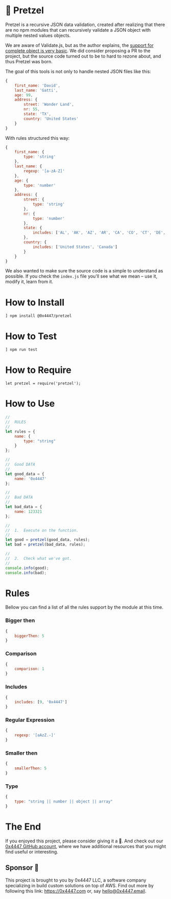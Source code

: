 # 🥨 Pretzel

Pretzel is a recursive JSON data validation, created after realizing that there are no npm modules that can recursively validate a JSON object with multiple nested values objects.

We are aware of Validate.js, but as the author explains, the [support for complete object is very basic](https://validatejs.org/#validate-nested). We did consider proposing a PR to the project, but the source code turned out to be to hard to rezone about, and thus Pretzel was born.

The goal of this tools is not only to handle nested JSON files like this:

```javascript
{
	first_name: 'David',
	last_name: 'Gatti',
	age: 99,
	address: {
		street: 'Wonder Land',
		nr: 55,
		state: 'TX',
		country: 'United States'
	}
}
```

With rules structured this way:

```javascript
{
	first_name: {
		type: 'string'
	},
	last_name: {
		regexp: '[a-zA-Z]'
	},
	age: {
		type: 'number'
	},
	address: {
		street: {
			type: 'string'
		},
		nr: {
			type: 'number'
		},
		state: {
			includes: ['AL', 'AK', 'AZ', 'AR', 'CA', 'CO', 'CT', 'DE', 'DC', 'FL', 'GA', 'HI', 'ID', 'IL', 'IN', 'IA', 'KS', 'KY', 'LA', 'ME', 'MD', 'MA', 'MI', 'MN', 'MS', 'MO', 'MT', 'NE', 'NV', 'NH', 'NJ', 'NM', 'NY', 'NC', 'ND', 'OH', 'OK', 'OR', 'PA', 'RI', 'SC', 'SD', 'TN', 'TX', 'UT', 'VT', 'VA', 'WA', 'WV', 'WI', 'WY']
		},
		country: {
			includes: ['United States', 'Canada']
		}
	}
}
```

We also wanted to make sure the source code is a simple to understand as possible. If you check the `index.js` file you'll see what we mean – use it, modify it, learn from it.

# How to Install

```
] npm install @0x4447/pretzel
```

# How to Test

```
] npm run test
```

# How to Require

```
let pretzel = require('pretzel');
```

# How to Use

```javascript
//
//	RULES
//
let rules = {
	name: {
		type: "string"
	}
};

//
//	Good DATA
//
let good_data = {
	name: '0x4447'
};

//
//	Bad DATA
//
let bad_data = {
	name: 123321
};

//
//	1.	Execute on the function.
//
let good = pretzel(good_data, rules);
let bad = pretzel(bad_data, rules);

//
//	2.	Check what we've got.
//
console.info(good);
console.info(bad);

```
# Rules

Bellow you can find a list of all the rules support by the module at this time.

### Bigger then

```javascript
{
	biggerThen: 5
}
```

### Comparison

```javascript
{
	comparison: 1
}
```

### Includes

```javascript
{
	includes: [9, '0x4447']
}
```

### Regular Expression

```javascript
{
	regexp: '[aAzZ.-]'
}
```

### Smaller then

```javascript
{
	smallerThen: 5
}
```

### Type

```javascript
{
	type: "string || number || object || array"
}
```

# The End

If you enjoyed this project, please consider giving it a 🌟. And check out our [0x4447 GitHub account](https://github.com/0x4447), where we have additional resources that you might find useful or interesting.

## Sponsor 🎊

This project is brought to you by 0x4447 LLC, a software company specializing in build custom solutions on top of AWS. Find out more by following this link: https://0x4447.com or, say [hello@0x4447.email](mailto:hello@0x4447.email?Subject=Hello%20From%20Repo&Body=Hi%2C%0A%0AMy%20name%20is%20NAME%2C%20and%20I%27d%20like%20to%20get%20in%20touch%20with%20someone%20at%200x4447.%0A%0AI%27d%20like%20to%20discuss%20the%20following%20topics%3A%0A%0A-%20LIST_OF_TOPICS_TO_DISCUSS%0A%0ASome%20useful%20information%3A%0A%0A-%20My%20full%20name%20is%3A%20FIRST_NAME%20LAST_NAME%0A-%20My%20time%20zone%20is%3A%20TIME_ZONE%0A-%20My%20working%20hours%20are%20from%3A%20TIME%20till%20TIME%0A-%20My%20company%20name%20is%3A%20COMPANY%20NAME%0A-%20My%20company%20website%20is%3A%20https%3A%2F%2F%0A%0ABest%20regards.).
